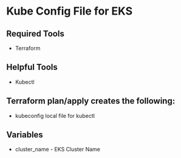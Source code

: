 # Kube Config File for EKS

## Required Tools
 - Terraform

## Helpful Tools
 - Kubectl 

## Terraform plan/apply creates the following:
 - kubeconfig local file for kubectl

## Variables
 - cluster_name - EKS Cluster Name
